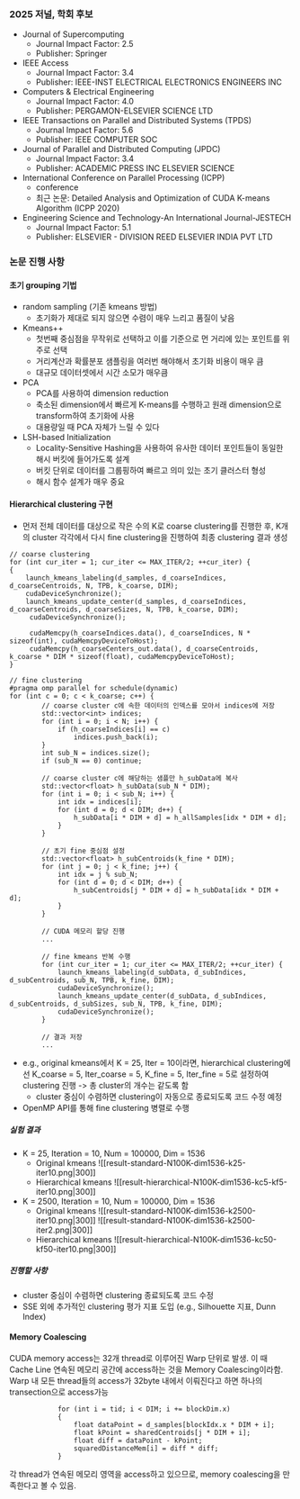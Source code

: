 ### 2025 저널, 학회 후보
* Journal of Supercomputing
	* Journal Impact Factor: 2.5
	* Publisher: Springer
* IEEE Access
	* Journal Impact Factor: 3.4
	* Publisher: IEEE-INST ELECTRICAL ELECTRONICS ENGINEERS INC
* Computers & Electrical Engineering
	* Journal Impact Factor: 4.0
	* Publisher: PERGAMON-ELSEVIER SCIENCE LTD
* IEEE Transactions on Parallel and Distributed Systems (TPDS)
	* Journal Impact Factor: 5.6
	* Publisher: IEEE COMPUTER SOC
* Journal of Parallel and Distributed Computing (JPDC)
	* Journal Impact Factor: 3.4
	* Publisher: ACADEMIC PRESS INC ELSEVIER SCIENCE
* International Conference on Parallel Processing (ICPP)
	* conference
	* 최근 논문: Detailed Analysis and Optimization of CUDA K-means Algorithm (ICPP 2020)
* Engineering Science and Technology-An International Journal-JESTECH
	* Journal Impact Factor: 5.1
	* Publisher: ELSEVIER - DIVISION REED ELSEVIER INDIA PVT LTD

### 논문 진행 사항
#### 초기 grouping 기법
+  random sampling (기존 kmeans 방법)
	+  초기화가 제대로 되지 않으면 수렴이 매우 느리고 품질이 낮음
+  Kmeans++
	+  첫번째 중심점을 무작위로 선택하고 이를 기준으로 먼 거리에 있는 포인트를 위주로 선택
	+ 거리계산과 확률분포 샘플링을 여러번 해야해서 초기화 비용이 매우 큼
	+ 대규모 데이터셋에서 시간 소모가 매우큼
+ PCA
	+ PCA를 사용하여 dimension reduction
	+ 축소된 dimension에서 빠르게 K-means를 수행하고 원래 dimension으로 transform하여 초기화에 사용
	+ 대용량일 때 PCA 자체가 느릴 수 있다
+  LSH-based Initialization
	+  Locality-Sensitive Hashing을 사용하여 유사한 데이터 포인트들이 동일한 해시 버킷에 들어가도록 설계
	+  버킷 단위로 데이터를 그룹핑하여 빠르고 의미 있는 초기 클러스터 형성
	+  해시 함수 설계가 매우 중요
#### Hierarchical clustering 구현
+ 먼저 전체 데이터를 대상으로 작은 수의 K로 coarse clustering를 진행한 후, K개의 cluster 각각에서 다시 fine clustering을 진행하여 최종 clustering 결과 생성
```
// coarse clustering
for (int cur_iter = 1; cur_iter <= MAX_ITER/2; ++cur_iter) {
{
    launch_kmeans_labeling(d_samples, d_coarseIndices, d_coarseCentroids, N, TPB, k_coarse, DIM);
    cudaDeviceSynchronize();
    launch_kmeans_update_center(d_samples, d_coarseIndices, d_coarseCentroids, d_coarseSizes, N, TPB, k_coarse, DIM);
     cudaDeviceSynchronize();
     
     cudaMemcpy(h_coarseIndices.data(), d_coarseIndices, N * sizeof(int), cudaMemcpyDeviceToHost);
     cudaMemcpy(h_coarseCenters_out.data(), d_coarseCentroids, k_coarse * DIM * sizeof(float), cudaMemcpyDeviceToHost);
}
```

```
// fine clustering
#pragma omp parallel for schedule(dynamic)
for (int c = 0; c < k_coarse; c++) {
		// coarse cluster c에 속한 데이터의 인덱스를 모아서 indices에 저장
        std::vector<int> indices;
        for (int i = 0; i < N; i++) {
            if (h_coarseIndices[i] == c)
                indices.push_back(i);
        }
        int sub_N = indices.size();
        if (sub_N == 0) continue;

		// coarse cluster c에 해당하는 샘플만 h_subData에 복사
        std::vector<float> h_subData(sub_N * DIM);
        for (int i = 0; i < sub_N; i++) {
            int idx = indices[i];
            for (int d = 0; d < DIM; d++) {
                h_subData[i * DIM + d] = h_allSamples[idx * DIM + d];
            }
        }

		// 초기 fine 중심점 설정
        std::vector<float> h_subCentroids(k_fine * DIM);
        for (int j = 0; j < k_fine; j++) {
            int idx = j % sub_N;
            for (int d = 0; d < DIM; d++) {
                h_subCentroids[j * DIM + d] = h_subData[idx * DIM + d];
            }
        }

		// CUDA 메모리 할당 진행
		...

		// fine kmeans 반복 수행
		for (int cur_iter = 1; cur_iter <= MAX_ITER/2; ++cur_iter) {
			launch_kmeans_labeling(d_subData, d_subIndices, d_subCentroids, sub_N, TPB, k_fine, DIM);
			cudaDeviceSynchronize();
			launch_kmeans_update_center(d_subData, d_subIndices, d_subCentroids, d_subSizes, sub_N, TPB, k_fine, DIM);
			cudaDeviceSynchronize();
		}

		// 결과 저장
		...
```

+ e.g., original kmeans에서 K = 25, Iter = 10이라면, hierarchical clustering에선 K_coarse = 5, Iter_coarse = 5, K_fine = 5, Iter_fine = 5로 설정하여 clustering 진행 -> 총 cluster의 개수는 같도록 함
	+ cluster 중심이 수렴하면 clustering이 자동으로 종료되도록 코드 수정 예정
+ OpenMP API를 통해 fine clustering 병렬로 수행
##### 실험 결과
+ K = 25, Iteration = 10, Num = 100000, Dim = 1536
	+ Original kmeans
	  ![[result-standard-N100K-dim1536-k25-iter10.png|300]]
	+ Hierarchical kmeans
	  ![[result-hierarchical-N100K-dim1536-kc5-kf5-iter10.png|300]]
+ K = 2500, Iteration = 10, Num = 100000, Dim = 1536
	+ Original kmeans
	  ![[result-standard-N100K-dim1536-k2500-iter10.png|300]]
	  ![[result-standard-N100K-dim1536-k2500-iter2.png|300]]
	+ Hierarchical kmeans
	  ![[result-hierarchical-N100K-dim1536-kc50-kf50-iter10.png|300]]
##### 진행할 사항
+ cluster 중심이 수렴하면 clustering 종료되도록 코드 수정
+ SSE 외에 추가적인 clustering 평가 지표 도입 (e.g., Silhouette 지표, Dunn Index)
#### Memory Coalescing
CUDA memory access는 32개 thread로 이루어진 Warp 단위로 발생. 이 때 Cache Line 연속된 메모리 공간에 access하는 것을 Memory Coalescing이라함.
Warp 내 모든 thread들의 access가 32byte 내에서 이뤄진다고 하면 하나의 transection으로 access가능
```
            for (int i = tid; i < DIM; i += blockDim.x)
            {
                float dataPoint = d_samples[blockIdx.x * DIM + i];
                float kPoint = sharedCentroids[j * DIM + i];
                float diff = dataPoint - kPoint;
                squaredDistanceMem[i] = diff * diff;
            }
```
각 thread가 연속된 메모리 영역을 access하고 있으므로, memory coalescing을 만족한다고 볼 수 있음.




